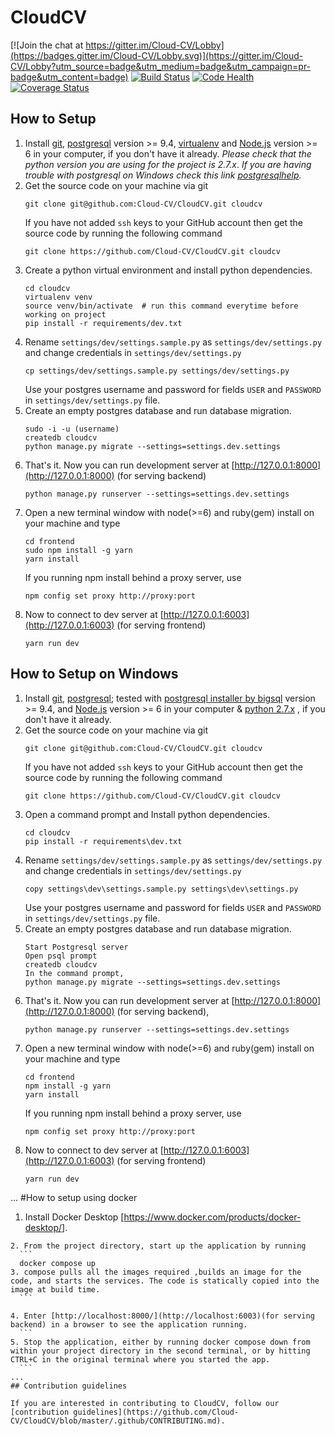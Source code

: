 # CloudCV

[![Join the chat at https://gitter.im/Cloud-CV/Lobby](https://badges.gitter.im/Cloud-CV/Lobby.svg)](https://gitter.im/Cloud-CV/Lobby?utm_source=badge&utm_medium=badge&utm_campaign=pr-badge&utm_content=badge)       [![Build Status](https://travis-ci.org/Cloud-CV/CloudCV.svg?branch=develop)](https://travis-ci.org/Cloud-CV/CloudCV)    [![Code Health](https://landscape.io/github/Cloud-CV/CloudCV/develop/landscape.svg?style=flat)](https://landscape.io/github/Cloud-CV/CloudCV/develop)    [![Coverage Status](https://coveralls.io/repos/github/Cloud-CV/CloudCV/badge.svg)](https://coveralls.io/github/Cloud-CV/CloudCV)

## How to Setup

1. Install [git](https://git-scm.com/downloads), [postgresql](https://www.postgresql.org/download/) version >= 9.4, [virtualenv](https://virtualenv.pypa.io/) and [Node.js](https://www.digitalocean.com/community/tutorials/how-to-install-node-js-with-nvm-node-version-manager-on-a-vps) version >= 6 in your computer, if you don't have it already.
*Please check that the python version you are using for the project is 2.7.x*.
*If you are having trouble with postgresql on Windows check this link [postgresqlhelp](http://bobbyong.com/blog/installing-postgresql-on-windoes/).*
2. Get the source code on your machine via git
    ```
    git clone git@github.com:Cloud-CV/CloudCV.git cloudcv
    ```
    If you have not added `ssh` keys to your GitHub account then get the source code by running the following command
    ```
    git clone https://github.com/Cloud-CV/CloudCV.git cloudcv
    ```
3. Create a python virtual environment and install python dependencies.
    ```
    cd cloudcv
    virtualenv venv
    source venv/bin/activate  # run this command everytime before working on project
    pip install -r requirements/dev.txt
    ```
4. Rename `settings/dev/settings.sample.py` as `settings/dev/settings.py` and change credentials in `settings/dev/settings.py`
    ```
    cp settings/dev/settings.sample.py settings/dev/settings.py
    ```
    Use your postgres username and password for fields `USER` and `PASSWORD` in `settings/dev/settings.py` file.
5. Create an empty postgres database and run database migration.
    ```
    sudo -i -u (username)
    createdb cloudcv
    python manage.py migrate --settings=settings.dev.settings
    ```
6. That's it. Now you can run development server at [http://127.0.0.1:8000](http://127.0.0.1:8000) (for serving backend)
    ```
    python manage.py runserver --settings=settings.dev.settings
    ```
7. Open a new terminal window with node(>=6) and ruby(gem) install on your machine and type
    ```
    cd frontend
    sudo npm install -g yarn
    yarn install
    ```
    If you running npm install behind a proxy server, use
    ```
    npm config set proxy http://proxy:port
    ```
8. Now to connect to dev server at [http://127.0.0.1:6003](http://127.0.0.1:6003) (for serving frontend)
    ```
    yarn run dev
    ```

## How to Setup on Windows

1. Install [git](https://git-scm.com/downloads), [postgresql](https://www.postgresql.org/download/windows); tested with [postgresql installer by bigsql](https://www.openscg.com/bigsql/postgresql/installers.jsp/)  version >= 9.4, and [Node.js](https://nodejs.org/en/download/) version >= 6 in your computer & [python 2.7.x](https://www.python.org/downloads/windows/) , if you don't have it already.
2. Get the source code on your machine via git
    ```
    git clone git@github.com:Cloud-CV/CloudCV.git cloudcv
    ```
    If you have not added `ssh` keys to your GitHub account then get the source code by running the following command
    ```
    git clone https://github.com/Cloud-CV/CloudCV.git cloudcv
    ```
3. Open a command prompt and Install python dependencies.
    ```
    cd cloudcv
    pip install -r requirements\dev.txt
    ```
4. Rename `settings/dev/settings.sample.py` as `settings/dev/settings.py` and change credentials in `settings/dev/settings.py`
    ```
    copy settings\dev\settings.sample.py settings\dev\settings.py
    ```
    Use your postgres username and password for fields `USER` and `PASSWORD` in `settings/dev/settings.py` file.
5. Create an empty postgres database and run database migration.
    ```
    Start Postgresql server
	Open psql prompt
    createdb cloudcv
	In the command prompt,
    python manage.py migrate --settings=settings.dev.settings
    ```
6. That's it. Now you can run development server at [http://127.0.0.1:8000](http://127.0.0.1:8000) (for serving backend),
    ```
    python manage.py runserver --settings=settings.dev.settings
    ```
7. Open a new terminal window with node(>=6) and ruby(gem) install on your machine and type
    ```
    cd frontend
    npm install -g yarn
    yarn install
    ```
    If you running npm install behind a proxy server, use
    ```
    npm config set proxy http://proxy:port
    ```
8. Now to connect to dev server at [http://127.0.0.1:6003](http://127.0.0.1:6003) (for serving frontend)
    ```
    yarn run dev
    ```
...
#How to setup using docker

1. Install Docker Desktop [https://www.docker.com/products/docker-desktop/].
  ```
2. From the project directory, start up the application by running
    ```
    docker compose up
3. compose pulls all the images required ,builds an image for the code, and starts the services. The code is statically copied into the image at build time.
    ```

4. Enter [http://localhost:8000/](http://localhost:6003)(for serving backend) in a browser to see the application running.
    ```
5. Stop the application, either by running docker compose down from within your project directory in the second terminal, or by hitting CTRL+C in the original terminal where you started the app.
    ```
...
## Contribution guidelines

If you are interested in contributing to CloudCV, follow our [contribution guidelines](https://github.com/Cloud-CV/CloudCV/blob/master/.github/CONTRIBUTING.md).

